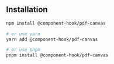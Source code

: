 ## Installation

```bash
npm install @component-hook/pdf-canvas

# or use yarn
yarn add @component-hook/pdf-canvas

# or use pnpm
pnpm install @component-hook/pdf-canvas
```
